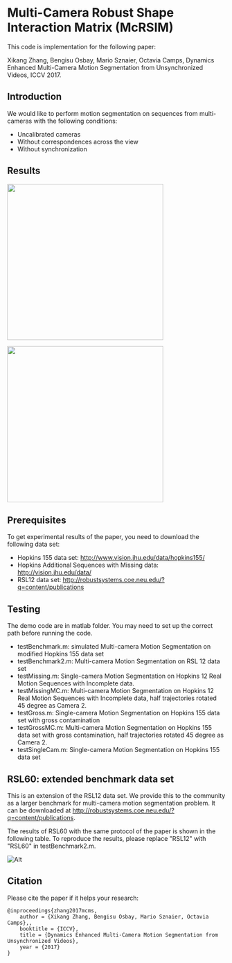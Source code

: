 # Multi-Camera Robust Shape Interaction Matrix (McRSIM)
This code is implementation for the following paper:

Xikang Zhang, Bengisu Osbay, Mario Sznaier, Octavia Camps, Dynamics Enhanced Multi-Camera Motion Segmentation from Unsynchronized Videos, ICCV 2017.

## Introduction
We would like to perform motion segmentation on sequences from multi-cameras with the following conditions:
- Uncalibrated cameras
- Without correspondences across the view
- Without synchronization

## Results

<p align="left">
<img src="https://github.com/xikangzhang/McRSIM/blob/master/readme/toy_cam1.gif", width="360">
</p>
<p align="left">
<img src="https://github.com/xikangzhang/McRSIM/blob/master/readme/toy_cam2.gif", width="360">
</p>

## Prerequisites
To get experimental results of the paper, you need to download the following data set:

- Hopkins 155 data set: http://www.vision.jhu.edu/data/hopkins155/
- Hopkins Additional Sequences with Missing data: http://vision.jhu.edu/data/
- RSL12 data set: http://robustsystems.coe.neu.edu/?q=content/publications

## Testing
The demo code are in matlab folder. You may need to set up the correct path before running the code.

- testBenchmark.m: simulated Multi-camera Motion Segmentation on modified Hopkins 155 data set
- testBenchmark2.m: Multi-camera Motion Segmentation on RSL 12 data set
- testMissing.m: Single-camera Motion Segmentation on Hopkins 12 Real Motion Sequences with Incomplete data.
- testMissingMC.m: Multi-camera Motion Segmentation on Hopkins 12 Real Motion Sequences with Incomplete data, half trajectories rotated 45 degree as Camera 2.
- testGross.m: Single-camera Motion Segmentation on Hopkins 155 data set with gross contamination
- testGrossMC.m: Multi-camera Motion Segmentation on Hopkins 155 data set with gross contamination, half trajectories rotated 45 degree as Camera 2.
- testSingleCam.m: Single-camera Motion Segmentation on Hopkins 155 data set

## RSL60: extended benchmark data set
This is an extension of the RSL12 data set. We provide this to the community as a larger benchmark for multi-camera motion segmentation problem. It can be downloaded at http://robustsystems.coe.neu.edu/?q=content/publications.

The results of RSL60 with the same protocol of the paper is shown in the following table. To reproduce the results, please replace "RSL12" with "RSL60" in testBenchmark2.m.

![Alt](https://github.com/xikangzhang/McRSIM/blob/master/readme/TableRSL60.png)

## Citation
Please cite the paper if it helps your research:

    @inproceedings{zhang2017mcms,
        author = {Xikang Zhang, Bengisu Osbay, Mario Sznaier, Octavia Camps},,
        booktitle = {ICCV},
        title = {Dynamics Enhanced Multi-Camera Motion Segmentation from Unsynchronized Videos},
        year = {2017}
    }
